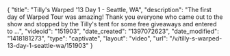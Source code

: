 {
    "title": "Tilly's Warped '13 Day 1 - Seattle, WA",
    "description": "The first day of Warped Tour was amazing! Thank you everyone who came out to the show and stopped by the Tilly's tent for some free giveaways and entered to ...",
    "videoid": "151903",
    "date_created": "1397072623",
    "date_modified": "1418181273",
    "type": "captivate",
    "layout": "video",
    "url": "\/v\/tilly-s-warped-13-day-1-seattle-wa\/151903"
}